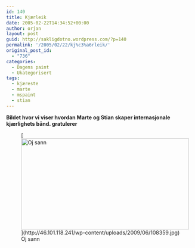 ```yaml
---
id: 140
title: Kjærleik
date: 2005-02-22T14:34:52+00:00
author: orjan
layout: post
guid: http://sakligdotno.wordpress.com/?p=140
permalink: '/2005/02/22/kj%c3%a6rleik/'
original_post_id:
  - "736"
categories:
  - Dagens paint
  - Ukategorisert
tags:
  - kjæreste
  - marte
  - mspaint
  - stian
---
```

**Bildet hvor vi viser hvordan Marte og Stian skaper internasjonale kjærlighets bånd. gratulerer**
  
<figure id="attachment_141" style="width: 450px" class="wp-caption aligncenter">[<img src="http://46.101.118.241/wp-content/uploads/2009/06/108359.jpg" alt="Oj sann" title="108359" width="450" height="244" class="size-full wp-image-141" srcset="http://46.101.118.241/wp-content/uploads/2009/06/108359.jpg 547w, http://46.101.118.241/wp-content/uploads/2009/06/108359-300x163.jpg 300w" sizes="(max-width: 450px) 100vw, 450px" />](http://46.101.118.241/wp-content/uploads/2009/06/108359.jpg)<figcaption class="wp-caption-text">Oj sann</figcaption></figure>